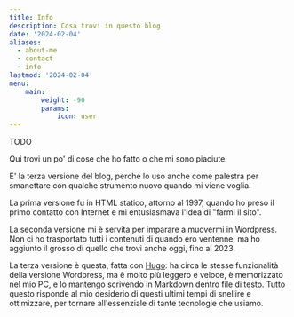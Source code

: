 ```yaml
---
title: Info
description: Cosa trovi in questo blog
date: '2024-02-04'
aliases:
  - about-me
  - contact
  - info
lastmod: '2024-02-04'
menu:
    main: 
        weight: -90
        params:
            icon: user
---
```


TODO

Qui trovi un po' di cose che ho fatto o che mi sono piaciute.

E' la terza versione del blog, perché lo uso anche come palestra per smanettare con qualche strumento nuovo quando mi viene voglia.

La prima versione fu in HTML statico, attorno al 1997, quando ho preso il primo contatto con Internet e mi entusiasmava l'idea di "farmi il sito".

La seconda versione mi è servita per imparare a muovermi in Wordpress. Non ci ho trasportato tutti i contenuti di quando ero ventenne, ma ho aggiunto il grosso di quello che trovi anche oggi, fino al 2023.

La terza versione è questa, fatta con [Hugo](https://gohugo.io): ha circa le stesse funzionalità della versione Wordpress, ma è molto più leggero e veloce, è memorizzato nel mio PC, e lo mantengo scrivendo in Markdown dentro file di testo. Tutto questo risponde al mio desiderio di questi ultimi tempi di snellire e ottimizzare, per tornare all'essenziale di tante tecnologie che usiamo.
